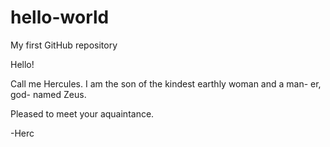 # hello-world
My first GitHub repository

Hello!

Call me Hercules. I am the son of the kindest earthly woman and a man- er, god- named Zeus.

Pleased to meet your aquaintance.

-Herc
